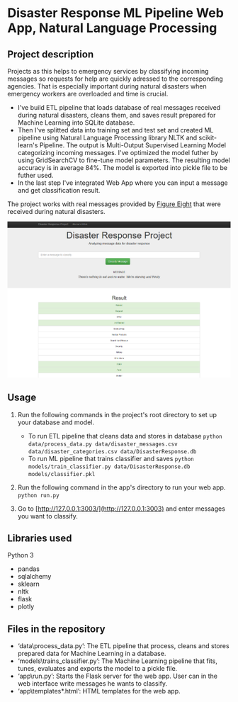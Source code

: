 # Disaster Response ML Pipeline Web App, Natural Language Processing

## Project description
Projects as this helps to emergency services by classifying incoming messages 
so requests for help are quickly adressed to the corresponding agencies. 
That is especially important during natural disasters when emergency workers are overloaded and time is crucial.

- I've build ETL pipeline that loads database of real messages received during natural disasters, cleans them, and saves result prepared for Machine Learning into SQLite database.
- Then I've splitted data into training set and test set and created ML pipeline using Natural Language Processing library NLTK and scikit-learn's Pipeline. The output is Multi-Output Supervised Learning Model categorizing incoming messages. I've optimized the model futher by using GridSearchCV to fine-tune model parameters. The resulting model accuracy is in average 84%. The model is exported into pickle file to be futher used.
- In the last step I've integrated Web App where you can input a message and get classification result.

The project works with real messages provided by [Figure Eight](https://www.figure-eight.com/) that were received during natural disasters.

![Web Interface](project_screen.png)

## Usage
1. Run the following commands in the project's root directory to set up your database and model.

    - To run ETL pipeline that cleans data and stores in database
        `python data/process_data.py data/disaster_messages.csv data/disaster_categories.csv data/DisasterResponse.db`
    - To run ML pipeline that trains classifier and saves
        `python models/train_classifier.py data/DisasterResponse.db models/classifier.pkl`

2. Run the following command in the app's directory to run your web app.
    `python run.py`

3. Go to [http://127.0.0.1:3003/](http://127.0.0.1:3003) and enter messages you want to classify.

## Libraries used
Python 3
- pandas
- sqlalchemy 
- sklearn
- nltk
- flask
- plotly

## Files in the repository
- ‘data\process_data.py’: The ETL pipeline that process, cleans and stores prepared data for Machine Learning in a database.
- ‘models\trains_classifier.py’: The Machine Learning pipeline that fits, tunes, evaluates and exports the model to a pickle file.
- ‘app\run.py’: Starts the Flask server for the web app. User can in the web interface write messages he wants to classify.
- ‘app\templates\*.html’: HTML templates for the web app.